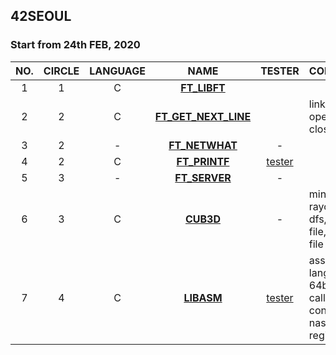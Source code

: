 ## 42SEOUL
### Start from 24th FEB, 2020

|NO.|CIRCLE|LANGUAGE|NAME|TESTER|CONTENTS|
|:--:|:--:|:---:|:---:|:---:|:--|
|1|1|C|[**FT_LIBFT**](./01_FT_LIBFT)|||
|2|2|C|[**FT_GET_NEXT_LINE**](./02_FT_GNL)||linked list, open(), close()|
|3|2| - |[**FT_NETWHAT**](./03_FT_NETWHAT)| - ||
|4|2|C|[**FT_PRINTF**](./04_FT_PRINTF/)|[tester](./04_FT_PRINTF/README.md)||
|5|3| - |[**FT_SERVER**](./05_FT_SERVER)| - ||
|6|3|C|[**CUB3D**](./06_CUB3D)| - |minilibX, raycasting, dfs, bmp file, library file|
|7|4|C|[**LIBASM**](./07_LIBASM)|[tester](./)|assembly language, 64bits calling convention, nasm, gdb, register|
